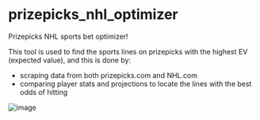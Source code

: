 # prizepicks_nhl_optimizer

Prizepicks NHL sports bet optimizer!

This tool is used to find the sports lines on prizepicks with the highest EV (expected value), and this is done by:
- scraping data from both prizepicks.com and NHL.com
- comparing player stats and projections to locate the lines with the best odds of hitting

![image](https://github.com/natelevinson10/prizepicks_nhl_optimizer/assets/78764811/5fe8fadd-7ca8-470d-bad7-656b53702263)
